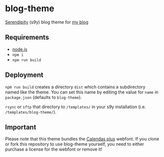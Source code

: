 # blog-theme

[Serendipity](https://s9y.org) (s9y) blog theme for [my blog](https://yellowled.de)

## Requirements

-   [node.js](http://nodejs.org)
-   `npm i`
-   `npm run build`

## Deployment

`npm run build` creates a directory `dist` which contains a subdirectory named like the theme. You can set this name by editing the value for `name` in `package.json` (defaults to `blog-theme`).

`rsync` or `sftp` that directory to `/templates/` in your s9y installation (i.e. `/templates/blog-theme/`).

## Important

Please note that this theme bundles the [Calendas plus](http://atipofoundry.com/fonts/calendas-plus) webfont. If you clone or fork this repository to use blog-theme yourself, you need to either purchase a license for the webfont or remove it!
